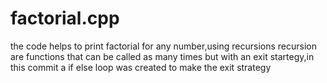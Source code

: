 # factorial.cpp
the code helps to print factorial for any number,using recursions
recursion are functions that can be called as many times but with an exit startegy,in this commit a if else loop was created to make the exit strategy

